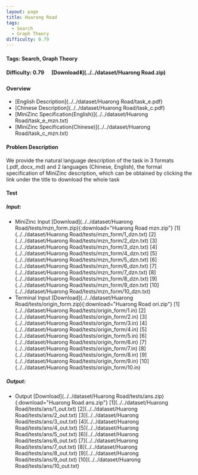 ```yaml
---
layout: page
title: Huarong Road
tags:
  - Search
  - Graph Theory
difficulty: 0.79
---
```


#### Tags: Search, Graph Theory
#### Difficulty: 0.79 &nbsp;&nbsp;&nbsp;&nbsp; [Download⬇️](../../dataset/Huarong Road.zip)
#### Overview
- [English Description](../../dataset/Huarong Road/task_e.pdf)
- [Chinese Description](../../dataset/Huarong Road/task_c.pdf)
- [MiniZinc Specification(English)](../../dataset/Huarong Road/task_e_mzn.txt)
- [MiniZinc Specification(Chinese)](../../dataset/Huarong Road/task_c_mzn.txt)

#### Problem Description
We provide the natural language description of the task in 3 formats (.pdf,.docx,.md) and 2 languages (Chinese, English), the formal specification of MiniZinc description, which can be obtained by clicking the link under the title to download the whole task
#### Test
##### Input:
- MiniZinc Input [Download](../../dataset/Huarong Road/tests/mzn_form.zip){:download="Huarong Road mzn.zip"} [1](../../dataset/Huarong Road/tests/mzn_form/1_dzn.txt) [2](../../dataset/Huarong Road/tests/mzn_form/2_dzn.txt) [3](../../dataset/Huarong Road/tests/mzn_form/3_dzn.txt) [4](../../dataset/Huarong Road/tests/mzn_form/4_dzn.txt) [5](../../dataset/Huarong Road/tests/mzn_form/5_dzn.txt) [6](../../dataset/Huarong Road/tests/mzn_form/6_dzn.txt) [7](../../dataset/Huarong Road/tests/mzn_form/7_dzn.txt) [8](../../dataset/Huarong Road/tests/mzn_form/8_dzn.txt) [9](../../dataset/Huarong Road/tests/mzn_form/9_dzn.txt) [10](../../dataset/Huarong Road/tests/mzn_form/10_dzn.txt) 
- Terminal Input [Download](../../dataset/Huarong Road/tests/origin_form.zip){:download="Huarong Road ori.zip"} [1](../../dataset/Huarong Road/tests/origin_form/1.in) [2](../../dataset/Huarong Road/tests/origin_form/2.in) [3](../../dataset/Huarong Road/tests/origin_form/3.in) [4](../../dataset/Huarong Road/tests/origin_form/4.in) [5](../../dataset/Huarong Road/tests/origin_form/5.in) [6](../../dataset/Huarong Road/tests/origin_form/6.in) [7](../../dataset/Huarong Road/tests/origin_form/7.in) [8](../../dataset/Huarong Road/tests/origin_form/8.in) [9](../../dataset/Huarong Road/tests/origin_form/9.in) [10](../../dataset/Huarong Road/tests/origin_form/10.in) 

##### Output:
- Output [Download](../../dataset/Huarong Road/tests/ans.zip){:download="Huarong Road ans.zip"} [1](../../dataset/Huarong Road/tests/ans/1_out.txt) [2](../../dataset/Huarong Road/tests/ans/2_out.txt) [3](../../dataset/Huarong Road/tests/ans/3_out.txt) [4](../../dataset/Huarong Road/tests/ans/4_out.txt) [5](../../dataset/Huarong Road/tests/ans/5_out.txt) [6](../../dataset/Huarong Road/tests/ans/6_out.txt) [7](../../dataset/Huarong Road/tests/ans/7_out.txt) [8](../../dataset/Huarong Road/tests/ans/8_out.txt) [9](../../dataset/Huarong Road/tests/ans/9_out.txt) [10](../../dataset/Huarong Road/tests/ans/10_out.txt) 

